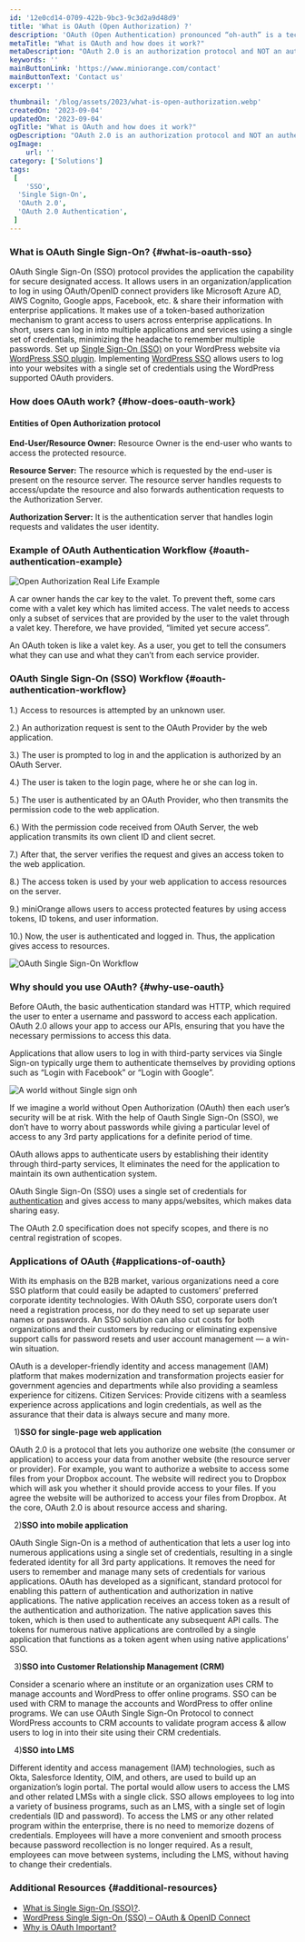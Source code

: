 ```yaml
---
id: '12e0cd14-0709-422b-9bc3-9c3d2a9d48d9'
title: 'What is OAuth (Open Authorization) ?'
description: 'OAuth (Open Authentication) pronounced “oh-auth” is a technological standard that allows you to share information between services without exposing your password. It’s a widely-adopted standard that’s used by developers of websites and apps, and you probably use services every day that utilize OAuth.'
metaTitle: "What is OAuth and how does it work?"
metaDescription: "OAuth 2.0 is an authorization protocol and NOT an authentication protocol. As such, it is designed primarily as a means of granting access to a set of resources, for example, remote APIs or user data."
keywords: ''
mainButtonLink: 'https://www.miniorange.com/contact'
mainButtonText: 'Contact us'
excerpt: ''

thumbnail: '/blog/assets/2023/what-is-open-authorization.webp'
createdOn: '2023-09-04'
updatedOn: '2023-09-04'
ogTitle: "What is OAuth and how does it work?"
ogDescription: "OAuth 2.0 is an authorization protocol and NOT an authentication protocol. As such, it is designed primarily as a means of granting access to a set of resources, for example, remote APIs or user data."
ogImage:
    url: ''
category: ['Solutions']
tags:
 [
	'SSO',
  'Single Sign-On',
  'OAuth 2.0',
  'OAuth 2.0 Authentication',
 ]
---
```



### What is OAuth Single Sign-On? {#what-is-oauth-sso}

  OAuth Single Sign-On (SSO) protocol provides the application the capability for secure designated access. It allows users in an organization/application to log in using OAuth/OpenID connect providers like Microsoft Azure AD, AWS Cognito, Google apps, Facebook, etc. & share their information with enterprise applications. It makes use of a token-based authorization mechanism to grant access to users across enterprise applications. In short, users can log in into multiple applications and services using a single set of credentials, minimizing the headache to remember multiple passwords. Set up [Single Sign-On (SSO)](https://www.miniorange.com/products/single-sign-on-sso) on your WordPress website via [WordPress SSO plugin](https://wordpress.org/plugins/miniorange-login-with-eve-online-google-facebook/). Implementing [WordPress SSO](https://plugins.miniorange.com/wordpress-sso) allows users to log into your websites with a single set of credentials using the WordPress supported OAuth providers.


### How does OAuth work?  {#how-does-oauth-work}

#### Entities of Open Authorization protocol

**End-User/Resource Owner:** Resource Owner is the end-user who wants to access the protected resource.

**Resource Server:** The resource which is requested by the end-user is present on the resource server. The resource server handles requests to access/update the resource and also forwards authentication requests to the Authorization Server.

**Authorization Server:** It is the authentication server that handles login requests and validates the user identity.

### Example of OAuth Authentication Workflow {#oauth-authentication-example}

![Open Authorization Real Life Example](/blog/assets/2023/real-life-example.webp)

A car owner hands the car key to the valet. To prevent theft, some cars come with a valet key which has limited access. The valet needs to access only a subset of services that are provided by the user to the valet through a valet key. Therefore, we have provided, “limited yet secure access”.

An OAuth token is like a valet key. As a user, you get to tell the consumers what they can use and what they can’t from each service provider.

### OAuth Single Sign-On (SSO) Workflow {#oauth-authentication-workflow}

 1.) Access to resources is attempted by an unknown user.

 2.) An authorization request is sent to the OAuth Provider by the web application.

 3.) The user is prompted to log in and the application is authorized by an OAuth Server.

 4.) The user is taken to the login page, where he or she can log in.

 5.) The user is authenticated by an OAuth Provider, who then transmits the permission code to the web application.

 6.) With the permission code received from OAuth Server, the web application transmits its own client ID and client secret.

 7.) After that, the server verifies the request and gives an access token to the web application.

 8.) The access token is used by your web application to access resources on the server.

 9.) miniOrange allows users to access protected features by using access tokens, ID tokens, and user information.

 10.) Now, the user is authenticated and logged in. Thus, the application gives access to resources.

![OAuth Single Sign-On Workflow](/blog/assets/2023/oauth-protocol.webp)

### Why should you use OAuth? {#why-use-oauth}

 Before OAuth, the basic authentication standard was HTTP, which required the user to enter a username and password to access each application. OAuth 2.0 allows your app to access our APIs, ensuring that you have the necessary permissions to access this data.
 
 Applications that allow users to log in with third-party services via Single Sign-on typically urge them to authenticate themselves by providing options such as “Login with Facebook” or “Login with Google”.

 ![A world without Single sign onh](/blog/assets/2023/world-without-oauth.webp)

 If we imagine a world without Open Authorization (OAuth) then each user’s security will be at risk. With the help of Oauth Single Sign-On (SSO), we don’t have to worry about passwords while giving a particular level of access to any 3rd party applications for a definite period of time.

 OAuth allows apps to authenticate users by establishing their identity through third-party services, It eliminates the need for the application to maintain its own authentication system.

 OAuth Single Sign-On (SSO) uses a single set of credentials for [authentication](https://www.miniorange.com/products/authentication) and gives access to many apps/websites, which makes data sharing easy.

 The OAuth 2.0 specification does not specify scopes, and there is no central registration of scopes.


### Applications of OAuth  {#applications-of-oauth}

With its emphasis on the B2B market, various organizations need a core SSO platform that could easily be adapted to customers’ preferred corporate identity technologies. With OAuth SSO, corporate users don’t need a registration process, nor do they need to set up separate user names or passwords. An SSO solution can also cut costs for both organizations and their customers by reducing or eliminating expensive support calls for password resets and user account management — a win-win situation.

OAuth is a developer-friendly identity and access management (IAM) platform that makes modernization and transformation projects easier for government agencies and departments while also providing a seamless experience for citizens. Citizen Services: Provide citizens with a seamless experience across applications and login credentials, as well as the assurance that their data is always secure and many more.

&nbsp; 1)**SSO for single-page web application**

OAuth 2.0 is a protocol that lets you authorize one website (the consumer or application) to access your data from another website (the resource server or provider). For example, you want to authorize a website to access some files from your Dropbox account. The website will redirect you to Dropbox which will ask you whether it should provide access to your files. If you agree the website will be authorized to access your files from Dropbox. At the core, OAuth 2.0 is about resource access and sharing.

&nbsp; 2)**SSO into mobile application**

OAuth Single Sign-On is a method of authentication that lets a user log into numerous applications using a single set of credentials, resulting in a single federated identity for all 3rd party applications. It removes the need for users to remember and manage many sets of credentials for various applications. OAuth has developed as a significant, standard protocol for enabling this pattern of authentication and authorization in native applications. The native application receives an access token as a result of the authentication and authorization. The native application saves this token, which is then used to authenticate any subsequent API calls. The tokens for numerous native applications are controlled by a single application that functions as a token agent when using native applications’ SSO.

&nbsp; 3)**SSO into Customer Relationship Management (CRM)**

Consider a scenario where an institute or an organization uses CRM to manage accounts and WordPress to offer online programs. SSO can be used with CRM to manage the accounts and WordPress to offer online programs. We can use OAuth Single Sign-On Protocol to connect WordPress accounts to CRM accounts to validate program access & allow users to log in into their site using their CRM credentials.

&nbsp; 4)**SSO into LMS**

Different identity and access management (IAM) technologies, such as Okta, Salesforce Identity, OIM, and others, are used to build up an organization’s login portal. The portal would allow users to access the LMS and other related LMSs with a single click. SSO allows employees to log into a variety of business programs, such as an LMS, with a single set of login credentials (ID and password). To access the LMS or any other related program within the enterprise, there is no need to memorize dozens of credentials. Employees will have a more convenient and smooth process because password recollection is no longer required. As a result, employees can move between systems, including the LMS, without having to change their credentials.


### Additional Resources {#additional-resources}

- [What is Single Sign-On (SSO)?](https://www.miniorange.com/products/single-sign-on-sso).
- [WordPress Single Sign-On (SSO) – OAuth & OpenID Connect](https://plugins.miniorange.com/wordpress-sso)
- [Why is OAuth Important?](https://www.cisecurity.org/insights/blog/why-oauth-is-so-important-an-interview-with-justin-richer)